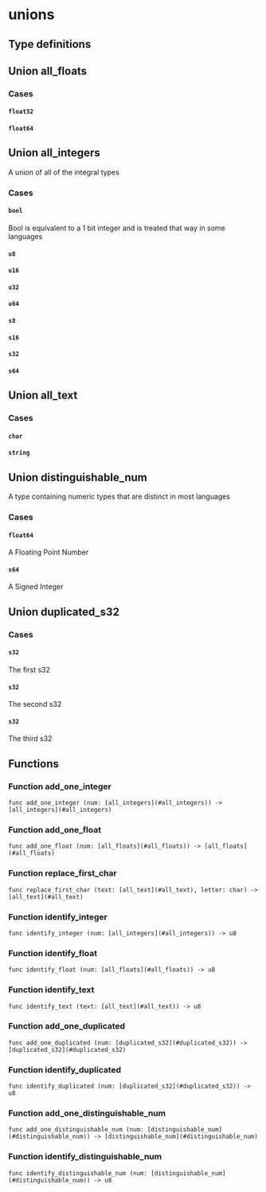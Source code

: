 # unions



## Type definitions

## Union all_floats



### Cases

#### `float32`

#### `float64`


## Union all_integers

A union of all of the integral types

### Cases

#### `bool`
Bool is equivalent to a 1 bit integer
and is treated that way in some languages
#### `u8`

#### `u16`

#### `u32`

#### `u64`

#### `s8`

#### `s16`

#### `s32`

#### `s64`


## Union all_text



### Cases

#### `char`

#### `string`


## Union distinguishable_num

A type containing numeric types that are distinct in most languages

### Cases

#### `float64`
A Floating Point Number
#### `s64`
A Signed Integer

## Union duplicated_s32



### Cases

#### `s32`
The first s32
#### `s32`
The second s32
#### `s32`
The third s32


## Functions

### Function add_one_integer

`func add_one_integer (num: [all_integers](#all_integers)) -> [all_integers](#all_integers)`


### Function add_one_float

`func add_one_float (num: [all_floats](#all_floats)) -> [all_floats](#all_floats)`


### Function replace_first_char

`func replace_first_char (text: [all_text](#all_text), letter: char) -> [all_text](#all_text)`


### Function identify_integer

`func identify_integer (num: [all_integers](#all_integers)) -> u8`


### Function identify_float

`func identify_float (num: [all_floats](#all_floats)) -> u8`


### Function identify_text

`func identify_text (text: [all_text](#all_text)) -> u8`


### Function add_one_duplicated

`func add_one_duplicated (num: [duplicated_s32](#duplicated_s32)) -> [duplicated_s32](#duplicated_s32)`


### Function identify_duplicated

`func identify_duplicated (num: [duplicated_s32](#duplicated_s32)) -> u8`


### Function add_one_distinguishable_num

`func add_one_distinguishable_num (num: [distinguishable_num](#distinguishable_num)) -> [distinguishable_num](#distinguishable_num)`


### Function identify_distinguishable_num

`func identify_distinguishable_num (num: [distinguishable_num](#distinguishable_num)) -> u8`

